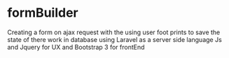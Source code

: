 # formBuilder
Creating a form on ajax request with the using user foot prints to save the state of there work in database using Laravel as a server side language Js and Jquery for UX and Bootstrap 3 for frontEnd
